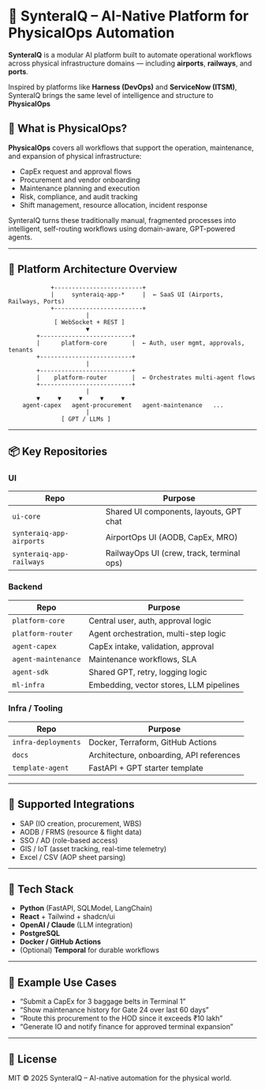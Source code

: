 # 🧠 SynteraIQ – AI-Native Platform for PhysicalOps Automation

**SynteraIQ** is a modular AI platform built to automate operational workflows across physical infrastructure domains — including **airports**, **railways**, and **ports**.

Inspired by platforms like **Harness (DevOps)** and **ServiceNow (ITSM)**, SynteraIQ brings the same level of intelligence and structure to **PhysicalOps**

## 🧭 What is PhysicalOps?

**PhysicalOps** covers all workflows that support the operation, maintenance, and expansion of physical infrastructure:
- CapEx request and approval flows
- Procurement and vendor onboarding
- Maintenance planning and execution
- Risk, compliance, and audit tracking
- Shift management, resource allocation, incident response

SynteraIQ turns these traditionally manual, fragmented processes into intelligent, self-routing workflows using domain-aware, GPT-powered agents.

---

## 🧱 Platform Architecture Overview

```
            +-------------------------+
            |     synteraiq-app-*     |  ← SaaS UI (Airports, Railways, Ports)
            +-------------------------+
                      |
             [ WebSocket + REST ]
                      ▼
        +--------------------------+
        |      platform-core       |  ← Auth, user mgmt, approvals, tenants
        +--------------------------+
                      |
        +--------------------------+
        |    platform-router       |  ← Orchestrates multi-agent flows
        +--------------------------+
                      |
        ▼     ▼     ▼     ▼     ▼
    agent-capex   agent-procurement   agent-maintenance   ...
                      |
               [ GPT / LLMs ]
```

---

## 📦 Key Repositories

### UI

| Repo | Purpose |
|------|---------|
| `ui-core` | Shared UI components, layouts, GPT chat |
| `synteraiq-app-airports` | AirportOps UI (AODB, CapEx, MRO) |
| `synteraiq-app-railways` | RailwayOps UI (crew, track, terminal ops) |

### Backend

| Repo | Purpose |
|------|---------|
| `platform-core` | Central user, auth, approval logic |
| `platform-router` | Agent orchestration, multi-step logic |
| `agent-capex` | CapEx intake, validation, approval |
| `agent-maintenance` | Maintenance workflows, SLA |
| `agent-sdk` | Shared GPT, retry, logging logic |
| `ml-infra` | Embedding, vector stores, LLM pipelines |

### Infra / Tooling

| Repo | Purpose |
|------|---------|
| `infra-deployments` | Docker, Terraform, GitHub Actions |
| `docs` | Architecture, onboarding, API references |
| `template-agent` | FastAPI + GPT starter template |

---

## 🔌 Supported Integrations

- SAP (IO creation, procurement, WBS)
- AODB / FRMS (resource & flight data)
- SSO / AD (role-based access)
- GIS / IoT (asset tracking, real-time telemetry)
- Excel / CSV (AOP sheet parsing)

---

## 🧠 Tech Stack

- **Python** (FastAPI, SQLModel, LangChain)
- **React** + Tailwind + shadcn/ui
- **OpenAI / Claude** (LLM integration)
- **PostgreSQL**
- **Docker / GitHub Actions**
- (Optional) **Temporal** for durable workflows

---

## 🧪 Example Use Cases

- “Submit a CapEx for 3 baggage belts in Terminal 1”
- “Show maintenance history for Gate 24 over last 60 days”
- “Route this procurement to the HOD since it exceeds ₹10 lakh”
- “Generate IO and notify finance for approved terminal expansion”

---

## 📄 License

MIT © 2025 SynteraIQ – AI-native automation for the physical world.
